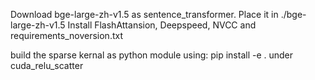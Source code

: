 Download bge-large-zh-v1.5 as sentence_transformer. Place it in ./bge-large-zh-v1.5
Install FlashAttansion, Deepspeed, NVCC and requirements_noversion.txt

build the sparse kernal as python module using:
pip install -e .
under cuda_relu_scatter
